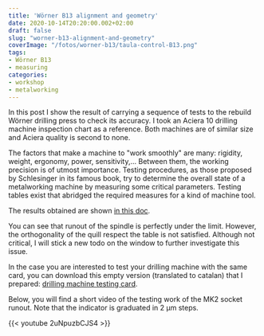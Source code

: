 ```yaml
---
title: 'Wörner B13 alignment and geometry'
date: 2020-10-14T20:20:00.002+02:00
draft: false
slug: "worner-b13-alignment-and-geometry"
coverImage: "/fotos/worner-b13/taula-control-B13.png"
tags:
- Wörner B13
- measuring
categories:
- workshop
- metalworking
---
```


In this post I show the result of carrying a sequence of tests to the
rebuild Wörner drilling press to check its accuracy. I took an Aciera
10 drilling machine inspection chart as a reference. Both machines are
of similar size and Aciera quality is second to none.

<!--more-->

The factors that make a machine to "work smoothly" are many: rigidity,
weight, ergonomy, power, sensitivity,... Between them, the working
precision is of utmost importance. Testing procedures, as those
proposed by Schlesinger in its famous book, try to determine the
overall state of a metalworking machine by measuring some critical
parameters. Testing tables exist that abridged the required measures for a
kind of machine tool.


The results obtained are shown [in this doc](/pdfs/taula-control-b13.pdf).


You can see that runout of the spindle is perfectly under the
limit. However, the orthogonality of the quill respect the table is
not satisfied. Although not critical, I will stick a new todo on the
window to further investigate this issue.


In the case you are interested to test your drilling machine with the
same card, you can download this empty version (translated to catalan)
that I prepared: [drilling machine testing
card](/pdfs/aciera13-control.pdf).


Below, you will find a short video of the testing work of the MK2
socket runout. Note that the indicator is graduated in 2 µm steps.


{{< youtube 2uNpuzbCJS4 >}}
